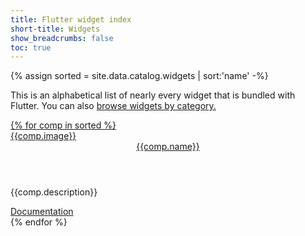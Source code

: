 ```yaml
---
title: Flutter widget index
short-title: Widgets
show_breadcrumbs: false
toc: true
---
```


{% assign sorted = site.data.catalog.widgets | sort:'name' -%}

This is an alphabetical list of nearly every widget that is bundled with Flutter. You can also <a href="/docs/development/ui/widget-catalog">browse widgets by category.

<div class="card-deck card-deck--responsive">
{% for comp in sorted %}
    <div class="card">
        <div class="card-image-holder">
            {{comp.image}}
        </div>
        <div class="card-body">
            <a href="{{comp.link}}"><header class="card-title">{{comp.name}}</header></a>
            <p class="card-text">{{comp.description}}</p>
        </div>
        <div class="card-footer card-footer--transparent">
            <a href="{{comp.link}}">Documentation</a>
        </div>
    </div>
{% endfor %}
</div>
